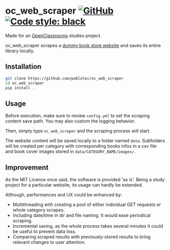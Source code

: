 # oc_web_scraper [![GitHub](https://img.shields.io/github/license/pablolec/oc_web_scraper)](https://github.com/PabloLec/oc_web_scraper/blob/main/LICENCE) [![Code style: black](https://img.shields.io/badge/code%20style-black-000000.svg)](https://github.com/psf/black)

Made for an [OpenClassrooms](https://openclassrooms.com) studies project.

oc_web_scraper scrapes a [dummy book store website](https://books.toscrape.com/) and saves its entire library locally.

## Installation

```bash
git clone https://github.com/pablolec/oc_web_scraper
cd oc_web_scraper
pip install .
```

## Usage

Before execution, make sure to review `config.yml` to set the scraping content save path. You may also custom the logging behavior.

Then, simply type `oc_web_scraper` and the scraping process will start.

The website content will be saved locally to a folder named `data`. Subfolders will be created per category with corresponding books infos in a csv file and book cover images stored in `data/CATEGORY_NAME/images/`.

## Improvement

As the MIT Licence once said, the software is provided 'as is'. Being a study project for a particular website, its usage can hardly be extended.

Although, performances and UX could be enhanced by:

- Multithreading with creating a pool of either individual GET requests or whole category scrapes.
- Including date/time in dir and file naming. It would ease periodical scraping.
- Incremental saving, as the whole process takes several minutes it could be useful to prevent data loss.
- Comparing scraped results with previously-stored results to bring relevant changes to user attention.
